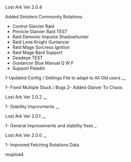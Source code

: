 Lost Ark Ver 2.0.4

Added Sinisters Community Rotations
+ Control Glaivier Raid
+ Pinnicle Glaivier Raid TEST
+ Raid Demonic Impulse Shadowhunter
+ Raid Lone Knight Gunlancer
+ Raid Mage Sorcress Ignition
+ Raid Mage Bard Support
+ Deadeye TEST
+ Gunlancer Blue Manual Q W F
+ Support Paladin

1-Updated Config / Settings File to adapt to All Old users
__

1- Fixed Multiple Stuck / Bugs
2- Added Glaiver To Chaos

Lost Ark Ver 2.0.2
__

1- Stability Improvments
__

Lost Ark Ver 2.0.1
__

1- General Improvements and stability fixes
_

Lost Ark Ver 2.0.0
__

1- Improved Fetching Rotations Data

reupload
